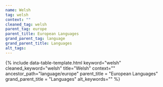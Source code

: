 ```yaml
---
name: Welsh
tag: welsh
context: ""
cleaned_tag: welsh
parent_tag: europe
parent_title: European Languages
grand_parent_tag: language
grand_parent_title: Languages
alt_tags: 
---
```


{% include data-table-template.html 
  keyword="welsh" 
  cleaned_keyword="welsh" 
  title="Welsh"
  context=""
  ancestor_path="language/europe" 
  parent_title = "European Languages"
  grand_parent_title = "Languages"
  alt_keywords=""
%}

